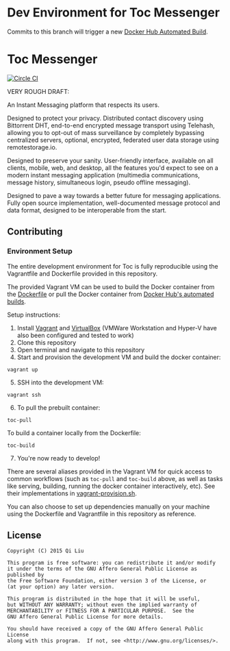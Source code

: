 # Dev Environment for Toc Messenger

Commits to this branch will trigger a new [Docker Hub Automated Build](https://hub.docker.com/r/lewisl9029/toc-dev/).

# Toc Messenger

[![Circle CI](https://circleci.com/gh/lewisl9029/toc.svg?style=svg&circle-token=1b2ccd52352469342382def79f8154faf0955c73)](https://circleci.com/gh/lewisl9029/toc)

VERY ROUGH DRAFT:

An Instant Messaging platform that respects its users.

Designed to protect your privacy. Distributed contact discovery using Bittorrent DHT, end-to-end encrypted message transport using Telehash, allowing you to opt-out of mass surveillance by completely bypassing centralized servers, optional, encrypted, federated user data storage using remotestorage.io.

Designed to preserve your sanity. User-friendly interface, available on all clients, mobile, web, and desktop, all the features you'd expect to see on a modern instant messaging application (multimedia communications, message history, simultaneous login, pseudo offline messaging).

Designed to pave a way towards a better future for messaging applications. Fully open source implementation, well-documented message protocol and data format, designed to be interoperable from the start.

## Contributing

### Environment Setup

The entire development environment for Toc is fully reproducible using the Vagrantfile and Dockerfile provided in this repository.

The provided Vagrant VM can be used to build the Docker container from the [Dockerfile](Dockerfile) or pull the Docker container from [Docker Hub's automated builds](https://hub.docker.com/r/lewisl9029/toc-dev/).

Setup instructions:

1. Install [Vagrant](https://www.vagrantup.com/) and [VirtualBox](https://www.virtualbox.org/) (VMWare Workstation and Hyper-V have also been configured and tested to work)
2. Clone this repository
3. Open terminal and navigate to this repository
4. Start and provision the development VM and build the docker container:
  ```
  vagrant up
  ```

5. SSH into the development VM:
  ```
  vagrant ssh
  ```

6. To pull the prebuilt container:
  ```
  toc-pull
  ```

  To build a container locally from the Dockerfile:
  ```
  toc-build
  ```

7. You're now ready to develop!

  There are several aliases provided in the Vagrant VM for quick access to common workflows (such as `toc-pull` and `toc-build` above, as well as tasks like serving, building, running the docker container interactively, etc). See their implementations in [vagrant-provision.sh](vagrant-provision.sh).

You can also choose to set up dependencies manually on your machine using the Dockerfile and Vagrantfile in this repository as reference.

## License
```
Copyright (C) 2015 Qi Liu

This program is free software: you can redistribute it and/or modify
it under the terms of the GNU Affero General Public License as published by
the Free Software Foundation, either version 3 of the License, or
(at your option) any later version.

This program is distributed in the hope that it will be useful,
but WITHOUT ANY WARRANTY; without even the implied warranty of
MERCHANTABILITY or FITNESS FOR A PARTICULAR PURPOSE.  See the
GNU Affero General Public License for more details.

You should have received a copy of the GNU Affero General Public License
along with this program.  If not, see <http://www.gnu.org/licenses/>.
```
